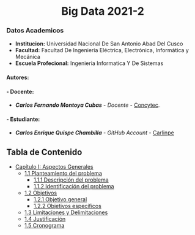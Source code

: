 # **<center>Big Data 2021-2 </center>**

### Datos Academicos
  - **Institucion:** Universidad Nacional De San Antonio Abad Del Cusco
  - **Facultad:** Facultad De Ingenieria Eléctrica, Electrónica, Informática y Mecánica
  - **Escuela Profecional:** Ingenieria Informatica Y De Sistemas

  #### Autores:
  #### - Docente:
  - **_Carlos Fernando Montoya Cubas_** - _Docente_ - [Concytec](http://dina.concytec.gob.pe/appDirectorioCTI/VerDatosInvestigador.do;jsessionid=0a57f731d8f19e91a96dd3446392?id_investigador=19358).
  #### - Estudiante:
  - **_Carlos Enrique Quispe Chambilla_** - _GitHub Account_ - [Carlinpe](https://github.com/Carlinpe)

## Tabla de Contenido
- [Capítulo I: Aspectos Generales](https://github.com/Carlinpe/BIGDATA2021)
  - [1.1 Planteamiento del problema](https://github.com/Carlinpe/BIGDATA2021)
    - [1.1.1 Descripción del problema](https://github.com/Carlinpe/BIGDATA2021)
    - [1.1.2 Identificación del problema](https://github.com/Carlinpe/BIGDATA2021)
  - [1.2 Objetivos](https://github.com/Carlinpe/BIGDATA2021)
    - [1.2.1 Objetivo general](https://github.com/Carlinpe/BIGDATA2021)
    - [1.2.2 Objetivos específicos](https://github.com/Carlinpe/BIGDATA2021)
  - [1.3 Limitaciones y Delimitaciones](https://github.com/Carlinpe/BIGDATA2021)
  - [1.4 Justificación](https://github.com/Carlinpe/BIGDATA2021)
  - [1.5 Cronograma](https://github.com/Carlinpe/BIGDATA2021)
